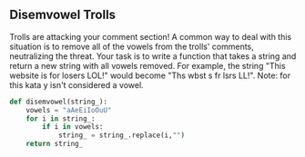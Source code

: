 ## Disemvowel Trolls

Trolls are attacking your comment section!
A common way to deal with this situation is to remove all of the vowels from the trolls' comments, neutralizing the threat.
Your task is to write a function that takes a string and return a new string with all vowels removed.
For example, the string "This website is for losers LOL!" would become "Ths wbst s fr lsrs LL!".
Note: for this kata y isn't considered a vowel.

```python
def disemvowel(string_):
    vowels = "aAeEiIoOuU"
    for i in string_:
        if i in vowels:
            string_ = string_.replace(i,"")
    return string_
```
